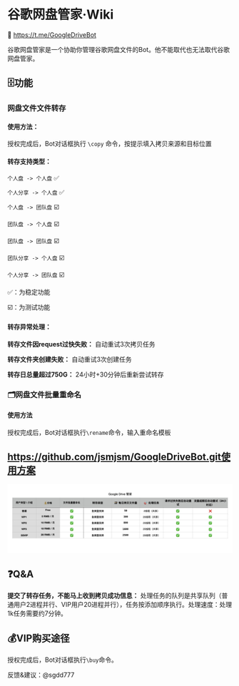 # 谷歌网盘管家·Wiki
🤖 https://t.me/GoogleDriveBot 

谷歌网盘管家是一个协助你管理谷歌网盘文件的Bot。他不能取代也无法取代谷歌网盘管家。

## 🗄功能
### 网盘文件文件转存
#### 使用方法：
授权完成后，Bot对话框执行 `\copy` 命令，按提示填入拷贝来源和目标位置
#### 转存支持类型：
`个人盘 -> 个人盘` ✅ 

`个人分享 -> 个人盘` ✅ 

`个人盘 -> 团队盘` ☑️ 

`团队盘 -> 个人盘` ☑️ 

`团队盘 -> 团队盘` ☑️ 

`团队分享 -> 个人盘` ☑️ 

`个人分享 -> 团队盘` ☑️ 

✅：为稳定功能 

☑️：为测试功能 

#### 转存异常处理：
**转存文件因request过快失败：** 自动重试3次拷贝任务 

**转存文件夹创建失败：** 自动重试3次创建任务 

**转存日总量超过750G：** 24小时+30分钟后重新尝试转存 

### 🗂网盘文件批量重命名 
#### 使用方法
授权完成后，Bot对话框执行`\rename`命令，输入重命名模板

## https://github.com/jsmjsm/GoogleDriveBot.git使用方案
![-w1400](media/15807362118587/15807397825304.jpg)


## ❓Q&A
**提交了转存任务，不能马上收到拷贝成功信息：** 处理任务的队列是共享队列（普通用户2进程并行、VIP用户20进程并行），任务按添加顺序执行。处理速度：处理1k任务需要约7分钟。

## 💰VIP购买途径
授权完成后，Bot对话框执行`\buy`命令。

反馈&建议：@sgdd777
